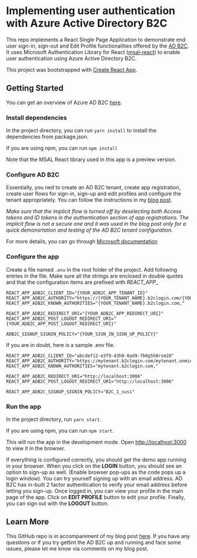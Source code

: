 # Implementing user authentication with Azure Active Directory B2C
This repo implements a React Single Page Application to demonstrate end user sign-in, sign-out and Edit Profile functionalities offered by the [AD B2C](https://azure.microsoft.com/en-in/services/active-directory/external-identities/b2c/#features). It uses Microsoft Authentication Library  for React ([msal-react](https://github.com/AzureAD/microsoft-authentication-library-for-js/tree/dev/lib/msal-react)) to enable user authentication using Azure Active Directory B2C.


This project was bootstrapped with [Create React App](https://github.com/facebook/create-react-app).



## Getting Started 

You can get an overview of Azure AD B2C [here](https://azure.microsoft.com/en-in/services/active-directory/external-identities/b2c/).

### Install dependencies

In the project directory, you can run `yarn install` to install the dependencies from package.json.

If you are using npm, you can run `npm install`

Note that the MSAL React library used in this app is a preview version.

### Configure AD B2C
Essentially, you ned to create an AD B2C tenant, create app registration, create user flows for sign-in, sign-up and edit profiles and configure the tenant appropriately. You can follow the instructions in my [blog post](https://www.iotality.com/azure-adb2c-create-app-user-flows/). 

_Make sure that the implicit flow is turned off by deselecting both Access tokens and ID tokens in the authentication section of app registrations. The implicit flow is not a secure one and it was used in the blog post only for a quick demonsrtation and testing of the AD B2C tenant configuration._

For more details, you can go through [Microsoft documentation](https://docs.microsoft.com/en-us/azure/active-directory-b2c/tutorial-create-tenant)

### Configure the app
Create a file named `.env` in the root folder of the project. Add following entries in the file. Make sure all the strings are enclosed in double quotes and that the configuration items are prefixed with _REACT_APP__

```
REACT_APP_ADB2C_CLIENT_ID="{YOUR_ADB2C_APP_TENANT_ID}"
REACT_APP_ADB2C_AUTHORITY="https://{YOUR_TENANT_NAME}.b2clogin.com/{YOUR_TENANT_NAME}.onmicrosoft.com/{YOUR_SIGN_IN_SIGN_UP_POLICY}"
REACT_APP_ADB2C_KNOWN_AUTHORITIES="{YOUR_TENANT_NAME}.b2clogin.com,"

REACT_APP_ADB2C_REDIRECT_URI="{YOUR_ADB2C_APP_REDIRECT_URI}"
REACT_APP_ADB2C_POST_LOGOUT_REDIRECT_URI="{YOUR_ADB2C_APP_POST_LOGOUT_REDIRECT_URI}"

ADB2C_SIGNUP_SIGNIN_POLICY="{YOUR_SIGN_IN_SIGN_UP_POLICY}"
```

If you are in doubt, here is a sample .env file.

```
REACT_APP_ADB2C_CLIENT_ID="abcdef12-e3f9-43h0-0ad9-7b0g5h8rsm28"
REACT_APP_ADB2C_AUTHORITY="https://mytenant.b2clogin.com/mytenant.onmicrosoft.com/B2C_1_susi"
REACT_APP_ADB2C_KNOWN_AUTHORITIES="mytenant.b2clogin.com,"

REACT_APP_ADB2C_REDIRECT_URI="http://localhost:3006"
REACT_APP_ADB2C_POST_LOGOUT_REDIRECT_URI="http://localhost:3006"

REACT_APP_ADB2C_SIGNUP_SIGNIN_POLICY="B2C_1_susi"
```


### Run the app

In the project directory, run `yarn start`.

If you are using npm, you can run `npm start`.

This will run the app in the development mode. Open [http://localhost:3000](http://localhost:3000) to view it in the browser.

If everything is configured correctly, you should get the demo app running in your browser. When you click on the **LOGIN** button, you should see an option to sign-up as well. (Enable browser pop-ups as the code pops up a login window). You can try yourself signing up with an email address. AD B2C has in-built 2 factor authentication to verify your email address before letting you sign-up. Once logged in, you can view your profile in the main page of the app. Click on **EDIT PROFILE** button to edit your profile. Finally, you can sign out with the **LOGOUT** button.


## Learn More

This GitHub repo is in accompaniment of my blog post [here](https://www.iotality.com/azure-adb2c-react-app). If you have any questions or if you try gettint the AD B2C up and running and face some issues, please let me know via comments on my blog post.



